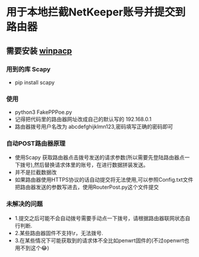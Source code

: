 # 用于本地拦截NetKeeper账号并提交到路由器

## 需要安装 [winpacp](https://www.winpcap.org/install/bin/WinPcap_4_1_3.exe)

### 用到的库  Scapy
* pip install scapy
### 使用 
* python3 FakePPPoe.py 
* 记得把代码里的路由器网址改成自己的默认写的 192.168.0.1
* 路由器拨号用户名改为 abcdefghijklmn123,密码填写正确的密码即可

### 自动POST路由器原理
* 使用Scapy 获取路由器点击拨号发送的请求参数(所以需要先登陆路由器点一下拨号),然后替换请求体里的账号，在进行数据拼装发送。
* 并不是拦截数据改
* 如果路由器使用HTTPS协议的话自动提交将无法使用,可以参照Config.txt文件把路由器发送的参数写进去，使用RouterPost.py这个文件提交
### 未解决的问题 
* 1.提交之后可能不会自动拨号需要手动点一下拨号，请根据路由器联网状态自行判断.
* 2.某些路由器固件不支持\r，无法拨号.
* 3.在某些情况下可能获取到的请求体不全比如penwrt固件的(不过openwrt也用不到这个😂)